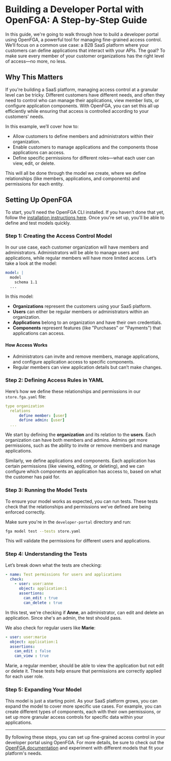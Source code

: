 # Building a Developer Portal with OpenFGA: A Step-by-Step Guide

In this guide, we're going to walk through how to build a developer portal using OpenFGA, a powerful tool for managing fine-grained access control. We’ll focus on a common use case: a B2B SaaS platform where your customers can define applications that interact with your APIs. The goal? To make sure every member of your customer organizations has the right level of access—no more, no less.

## Why This Matters

If you're building a SaaS platform, managing access control at a granular level can be tricky. Different customers have different needs, and often they need to control who can manage their applications, view member lists, or configure application components. With OpenFGA, you can set this all up efficiently while ensuring that access is controlled according to your customers' needs.

In this example, we’ll cover how to:

- Allow customers to define members and administrators within their organization.
- Enable customers to manage applications and the components those applications can access.
- Define specific permissions for different roles—what each user can view, edit, or delete.

This will all be done through the model we create, where we define relationships (like members, applications, and components) and permissions for each entity.

## Setting Up OpenFGA

To start, you’ll need the OpenFGA CLI installed. If you haven’t done that yet, follow the [installation instructions here](https://github.com/openfga/cli/?tab=readme-ov-file#installation). Once you're set up, you'll be able to define and test models quickly.

### Step 1: Creating the Access Control Model

In our use case, each customer organization will have members and administrators. Administrators will be able to manage users and applications, while regular members will have more limited access. Let’s take a look at the model:

```yaml
model: |
  model
    schema 1.1
  ...
```

In this model:
- **Organizations** represent the customers using your SaaS platform.
- **Users** can either be regular members or administrators within an organization.
- **Applications** belong to an organization and have their own credentials.
- **Components** represent features (like "Purchases" or "Payments") that applications can access.

#### How Access Works

- Administrators can invite and remove members, manage applications, and configure application access to specific components.
- Regular members can view application details but can’t make changes.

### Step 2: Defining Access Rules in YAML

Here’s how we define these relationships and permissions in our `store.fga.yaml` file:

```yaml
type organization
  relations
      define member: [user]
      define admin: [user]
  ...
```

We start by defining the **organization** and its relation to the **users**. Each organization can have both members and admins. Admins get more permissions, such as the ability to invite or remove members and manage applications.

Similarly, we define applications and components. Each application has certain permissions (like viewing, editing, or deleting), and we can configure which components an application has access to, based on what the customer has paid for.

### Step 3: Running the Model Tests

To ensure your model works as expected, you can run tests. These tests check that the relationships and permissions we’ve defined are being enforced correctly. 

Make sure you're in the `developer-portal` directory and run:

```bash
fga model test --tests store.yaml
```

This will validate the permissions for different users and applications.

### Step 4: Understanding the Tests

Let’s break down what the tests are checking:

```yaml
- name: Test permissions for users and applications
  check:
    - user: user:anne
      object: application:1
      assertions:
        can_edit : true
        can_delete : true
```

In this test, we're checking if **Anne**, an administrator, can edit and delete an application. Since she's an admin, the test should pass. 

We also check for regular users like **Marie**:

```yaml
- user: user:marie
  object: application:1
  assertions:
    can_edit : false
    can_view : true
```

Marie, a regular member, should be able to view the application but not edit or delete it. These tests help ensure that permissions are correctly applied for each user role.

### Step 5: Expanding Your Model

This model is just a starting point. As your SaaS platform grows, you can expand the model to cover more specific use cases. For example, you can create different types of components, each with their own permissions, or set up more granular access controls for specific data within your applications.

---

By following these steps, you can set up fine-grained access control in your developer portal using OpenFGA. For more details, be sure to check out the [OpenFGA documentation](https://openfga.dev) and experiment with different models that fit your platform's needs.